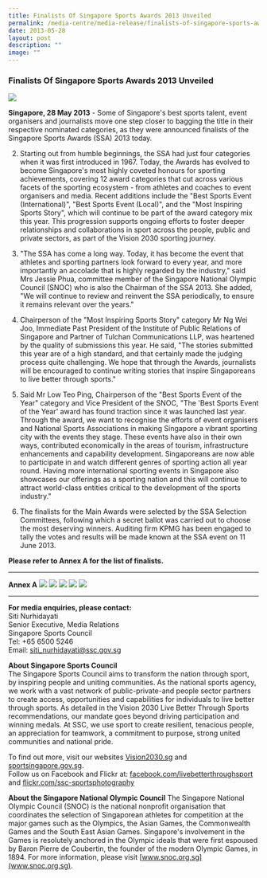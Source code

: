 ```yaml
---
title: Finalists Of Singapore Sports Awards 2013 Unveiled
permalink: /media-centre/media-release/finalists-of-singapore-sports-awards-2013-unveiled/
date: 2013-05-28
layout: post
description: ""
image: ""
---
```

### **Finalists Of Singapore Sports Awards 2013 Unveiled**
![](/images/Media%20Centre/Media%20Release/2013/May/FINALISTSOFSINGAPORESPORTSAWARDS2013UNVEILEDMainPar0042Imagegif.gif)

**Singapore, 28 May 2013** - Some of Singapore's best sports talent, event organisers and journalists move one step closer to bagging the title in their respective nominated categories, as they were announced finalists of the Singapore Sports Awards (SSA) 2013 today.

2. Starting out from humble beginnings, the SSA had just four categories when it was first introduced in 1967. Today, the Awards has evolved to become Singapore's most highly coveted honours for sporting achievements, covering 12 award categories that cut across various facets of the sporting ecosystem - from athletes and coaches to event organisers and media. Recent additions include the "Best Sports Event (International)", "Best Sports Event (Local)", and the "Most Inspiring Sports Story", which will continue to be part of the award category mix this year. This progression supports ongoing efforts to foster deeper relationships and collaborations in sport across the people, public and private sectors, as part of the Vision 2030 sporting journey.

3. "The SSA has come a long way. Today, it has become the event that athletes and sporting partners look forward to every year, and more importantly an accolade that is highly regarded by the industry," said Mrs Jessie Phua, committee member of the Singapore National Olympic Council (SNOC) who is also the Chairman of the SSA 2013. She added, "We will continue to review and reinvent the SSA periodically, to ensure it remains relevant over the years."

4. Chairperson of the "Most Inspiring Sports Story" category Mr Ng Wei Joo, Immediate Past President of the Institute of Public Relations of Singapore and Partner of Tulchan Communications LLP, was heartened by the quality of submissions this year. He said, "The stories submitted this year are of a high standard, and that certainly made the judging process quite challenging. We hope that through the Awards, journalists will be encouraged to continue writing stories that inspire Singaporeans to live better through sports."

5. Said Mr Low Teo Ping, Chairperson of the "Best Sports Event of the Year" category and Vice President of the SNOC, "The 'Best Sports Event of the Year' award has found traction since it was launched last year. Through the award, we want to recognise the efforts of event organisers and National Sports Associations in making Singapore a vibrant sporting city with the events they stage. These events have also in their own ways, contributed economically in the areas of tourism, infrastructure enhancements and capability development. Singaporeans are now able to participate in and watch different genres of sporting action all year round. Having more international sporting events in Singapore also showcases our offerings as a sporting nation and this will continue to attract world-class entities critical to the development of the sports industry."

6. The finalists for the Main Awards were selected by the SSA Selection Committees, following which a secret ballot was carried out to choose the most deserving winners. Auditing firm KPMG has been engaged to tally the votes and results will be made known at the SSA event on 11 June 2013.

**Please refer to Annex A for the list of finalists.**

---

**Annex A**
![](/images/Media%20Centre/Media%20Release/2013/May/FINALISTSOFSINGAPORESPORTSAWARDS2013UNVEILEDMainPar0040Imagegif%20(1).gif)
![](/images/Media%20Centre/Media%20Release/2013/May/FINALISTSOFSINGAPORESPORTSAWARDS2013UNVEILEDMainPar0047Imagegif.gif)
![](/images/Media%20Centre/Media%20Release/2013/May/FINALISTSOFSINGAPORESPORTSAWARDS2013UNVEILEDMainPar0048Imagegif.gif)
![](/images/Media%20Centre/Media%20Release/2013/May/FINALISTSOFSINGAPORESPORTSAWARDS2013UNVEILEDMainPar0049Imagegif.gif)
![](/images/Media%20Centre/Media%20Release/2013/May/FINALISTSOFSINGAPORESPORTSAWARDS2013UNVEILEDMainPar0051Imagegif.gif)

---

**For media enquiries, please contact:**<br>
Siti Nurhidayati
<br>Senior Executive, Media Relations
<br>Singapore Sports Council
<br>Tel: +65 6500 5246
<br>Email: [siti_nurhidayati@ssc.gov.sg](mailto:siti_nurhidayati@ssc.gov.sg)

**About Singapore Sports Council**<br>
The Singapore Sports Council aims to transform the nation through sport, by inspiring people and uniting communities. As the national sports agency, we work with a vast network of public-private-and people sector partners to create access, opportunities and capabilities for individuals to live better through sports. As detailed in the Vision 2030 Live Better Through Sports recommendations, our mandate goes beyond driving participation and winning medals. At SSC, we use sport to create resilient, tenacious people, an appreciation for teamwork, a commitment to purpose, strong united communities and national pride. 

To find out more, visit our websites [Vision2030.sg](/about-us/vision-2030/) and [sportsingapore.gov.sg](https://www.sportsingapore.gov.sg). <br>Follow us on Facebook and Flickr at: [facebook.com/livebetterthroughsport](https://www.facebook.com/livebetterthroughsport) and [flickr.com/ssc-sportsphotography](https://wwww.flickr.com/ssc-sportsphotography)

**About the Singapore National Olympic Council**
The Singapore National Olympic Council (SNOC) is the national nonprofit organisation that coordinates the selection of Singaporean athletes for competition at the major games such as the Olympics, the Asian Games, the Commonwealth Games and the South East Asian Games. Singapore's involvement in the Games is resolutely anchored in the Olympic ideals that were first espoused by Baron Pierre de Coubertin, the founder of the modern Olympic Games, in 1894. For more information, please visit [www.snoc.org.sg](www.snoc.org.sg).